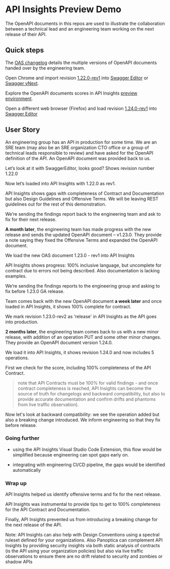 # API Insights Preview Demo 

The OpenAPI documents in this repos are used to illustrate the collaboration between a technical lead and an engineering team working on the next release of their API.

## Quick steps

The [OAS changelog](./CHANGELOG.md) details the multiple versions of OpenAPI documents handed over by the engineering team.

Open Chrome and import revision [1.22.0-rev1](oas/1.22.0-rev1.yaml) into [Swagger Editor](https://editor.swagger.io) or [Swagger vNext](https://editor-next.swagger.io).

Explore the OpenAPI documents scores in API Insights [preview environment](https://developer.cisco.com/api-insights-preprod/timeline?service=demo--minidashboard_api).

Open a different web browser (Firefox) and load revision [1.24.0-rev1](oas/1.24.0-rev1.yaml) into [Swagger Editor](https://editor.swagger.io)


## User Story

An engineering group has an API in production for some time.
We are an SRE team (may also be an SRE organization CTO office or a group of technical leads responsible to review) and have asked for the OpenAPI definition of the API.
An OpenAPI document was provided back to us. 

Let’s look at it with SwaggerEditor, looks good? Shows revision number 1.22.0 

Now let’s loaded into API Insights with 1.22.0 as rev1.

API Insights shows gaps with completeness of Contract and Documentation but also Design Guidelines and Offensive Terms. We will be leaving REST guidelines out for the rest of this demonstration. 

We’re sending the findings report back to the engineering team and ask to fix for their next release. 

**A month later**, the engineering team has made progress with the new release and sends the updated OpenAPI document – v1.23.0. They provide a note saying they fixed the Offensive Terms and expanded the OpenAPI document. 

We load the new OAS document 1.23.0 - rev1 into API Insights  

API Insights shows progress: 100% inclusive language, but uncomplete for contract due to errors not being described. Also documentation is lacking examples.

We’re sending the findings reports to the engineering group and asking to fix before 1.23.0 GA release.

Team comes back with the new OpenAPI document **a week later** and once loaded in API Insights, it shows 100% complete for contract.

We mark revision 1.23.0-rev2 as 'release' in API Insights as the API goes into production.

**2 months later**, the engineering team comes back to us with a new minor release, with addition of an operation PUT and some other minor changes. They provide an OpenAPI document version 1.24.0.

We load it into API Insights, it shows revision 1.24.0 and now includes 5 operations.

First we check for the score, including 100% completeness of the API Contract.

> note that API Contracts must be 100% for valid findings - and once contract completeness is reached, API Insights can become the source of truth for changelogs and backward compatibility, but also to provide accurate documentation and confirm drifts and phantoms from live traffic observation).

Now let's look at backward compatibility: we see the operation added but also a breaking change introduced. We inform engineering so that they fix before release.  


### Going further

* using the API Insights Visual Studio Code Extension, this flow would be simplified because engineering can spot gaps early on. 

* integrating with engineering CI/CD pipeline, the gaps would be identified automatically 

### Wrap up

API Insights helped us identify offensive terms and fix for the next release. 

API Insights was instrumental to provide tips to get to 100% completeness for the API Contract and Documentation. 

Finally, API Insights prevented us from introducing a breaking change for the next release of the API. 

Note: API Insights can also help with Design Conventions using a spectral ruleset defined for your organizations. Also Panoptica can complement API Insights by providing security insights via both static analysis of contracts (is the API using your organization policies) but also via live traffic observations to ensure there are no drift related to security and zombies or shadow APIs 

